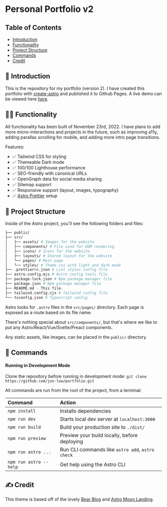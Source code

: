 # Personal Portfolio v2

## Table of Contents

- [Introduction](#introduction)
- [Functionality](#functionality)
- [Project Structure](#projectstructure)
- [Commands](#commands)
- [Credit](#credit)

## 👋 Introduction

This is the repository for my portfolio (version 2). I have created this portfolio with [create-astro](https://astro.build/) and published it to Github Pages. A live demo can be viewed here [here](https://jun-low.github.io/).

## 🧑‍🚀 Functionality

All functionality has been built of November 23rd, 2022. I have plans to add more micro-interactions and projects in the future, such as improving a11y, adding parallax scrolling for mobile, and adding more intro page transitions.

Features:

- ✅ Tailwind CSS for styling
- ✅ Themeable Dark mode
- ✅ 100/100 Lighthouse performance
- ✅ SEO-friendly with canonical URLs
- ✅ OpenGraph data for social media sharing
- ✅ Sitemap support
- ✅ Responsive support (layout, images, typography)
- ✅ [Astro Prettier](https://github.com/withastro/prettier-plugin-astro) setup

## 🚀 Project Structure

Inside of the Astro project, you'll see the following folders and files:

```bash
├── public/
├── src/
│   ├── assets/ # Images for the website
│   ├── components/ # File used for DOM rendering
│   ├── icons/ # Icons for the website
│   ├── layouts/ # Shared layout for the website
│   └── pages/ # Main page
│   └── styles/ # Theme css with light and dark mode
├── .prettierrc.json # Lint styles config file
├── astro.config.mjs # Astro config tools file
├── package-lock.json # Npm package manager file
├── package.json # Npm package manager file
├── README.md - This file.
├── tailwind.config.cjs # Tailwind config file
└── tsconfig.json # Typescript config
```

Astro looks for `.astro` files in the `src/pages/` directory. Each page is exposed as a route based on its file name.

There's nothing special about `src/components/`, but that's where we like to put any Astro/React/Vue/Svelte/Preact components.

Any static assets, like images, can be placed in the `public/` directory.

## 🧞 Commands

#### Running in Development Mode

Clone the repository before running in development mode: `git clone https://github.com/jun-low/portfolio.git`

All commands are run from the root of the project, from a terminal:

| Command                | Action                                           |
| :--------------------- | :----------------------------------------------- |
| `npm install`          | Installs dependencies                            |
| `npm run dev`          | Starts local dev server at `localhost:3000`      |
| `npm run build`        | Build your production site to `./dist/`          |
| `npm run preview`      | Preview your build locally, before deploying     |
| `npm run astro ...`    | Run CLI commands like `astro add`, `astro check` |
| `npm run astro --help` | Get help using the Astro CLI                     |

## ✍️ Credit

This theme is based off of the lovely [Bear Blog](https://github.com/HermanMartinus/bearblog/) and [Astro Moon Landing](https://github.com/mhyfritz/astro-landing-page).
